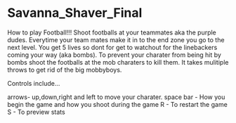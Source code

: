 # Savanna_Shaver_Final

How to play Football!!! Shoot footballs at your teammates aka the purple dudes. Everytime your team mates make it in to the end zone you go to the next level. You get 5 lives so dont for get to watchout for the linebackers coming your way (aka bombs). To prevent your charater from being hit by bombs shoot the footballs at the mob charaters to kill them. It takes mulitiple throws to get rid of the big mobbyboys.

Controls include...

arrows- up,down,right and left to move your charater. space bar - How you begin the game and how you shoot during the game R - To restart the game S - To preview stats
